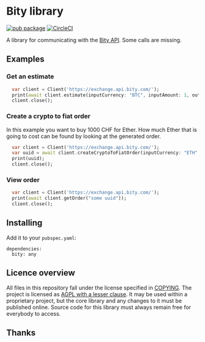 # Bity library

[![pub package](https://img.shields.io/pub/v/bity.svg)](https://pub.dartlang.org/packages/bity)
[![CircleCI](https://circleci.com/gh/inapay/bity_client.svg?style=svg)](https://circleci.com/gh/inapay/bity_client)

A library for communicating with the [Bity API]. Some calls are missing.

## Examples

### Get an estimate
```dart
  var client = Client('https://exchange.api.bity.com/');
  print(await client.estimate(inputCurrency: "BTC", inputAmount: 1, outputCurrency: "CHF"));
  client.close();
```

### Create a crypto to fiat order
In this example you want to buy 1000 CHF for Ether. How much Ether that
is going to cost can be found by looking at the generated order.

```dart
  var client = Client('https://exchange.api.bity.com/');
  var uuid = await client.createCryptoToFiatOrder(inputCurrency: "ETH", outputCurrency: "CHF", outputAmount: 1000, outputIban: "some iban", "owner": {"name": "some name", "address": "some street", "zip": "some zip", "city": "some city", "country": "some country CODE!"}, "reference": "a reference"));
  print(uuid);
  client.close();
```

### View order

```dart
  var client = Client('https://exchange.api.bity.com/');
  print(await client.getOrder("some uuid"));
  client.close();
```

## Installing

Add it to your `pubspec.yaml`:

```
dependencies:
  bity: any
```

## Licence overview

All files in this repository fall under the license specified in 
[COPYING](COPYING). The project is licensed as [AGPL with a lesser clause](https://www.gnu.org/licenses/agpl-3.0.en.html). 
It may be used within a proprietary project, but the core library and any 
changes to it must be published online. Source code for this library must 
always remain free for everybody to access.

## Thanks

[Bity API]: https://doc.bity.com/exchange/v2.html

